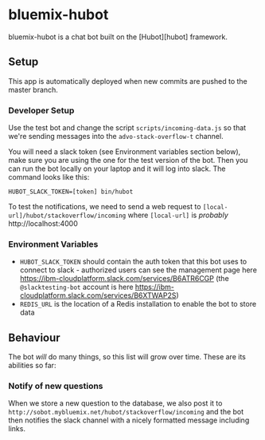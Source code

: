 # bluemix-hubot

bluemix-hubot is a chat bot built on the [Hubot][hubot] framework.

## Setup

This app is automatically deployed when new commits are pushed to the master branch.

### Developer Setup

Use the test bot and change the script `scripts/incoming-data.js` so that we're sending messages into the `advo-stack-overflow-t` channel.

You will need a slack token (see Environment variables section below), make sure you are using the one for the test version of the bot.  Then you can run the bot locally on your laptop and it will log into slack.  The command looks like this: 

`HUBOT_SLACK_TOKEN=[token] bin/hubot`

To test the notifications, we need to send a web request to `[local-url]/hubot/stackoverflow/incoming` where `[local-url]` is _probably_ http://localhost:4000

### Environment Variables

* `HUBOT_SLACK_TOKEN` should contain the auth token that this bot uses to connect to slack - authorized users can see the management page here https://ibm-cloudplatform.slack.com/services/B6ATR6CGP (the `@slacktesting-bot` account is here https://ibm-cloudplatform.slack.com/services/B6XTWAP2S)
* `REDIS_URL` is the location of a Redis installation to enable the bot to store data

## Behaviour

The bot _will_ do many things, so this list will grow over time.  These are its abilities so far:

### Notify of new questions

When we store a new question to the database, we also post it to `http://sobot.mybluemix.net/hubot/stackoverflow/incoming` and the bot then notifies the slack channel with a nicely formatted message including links.
